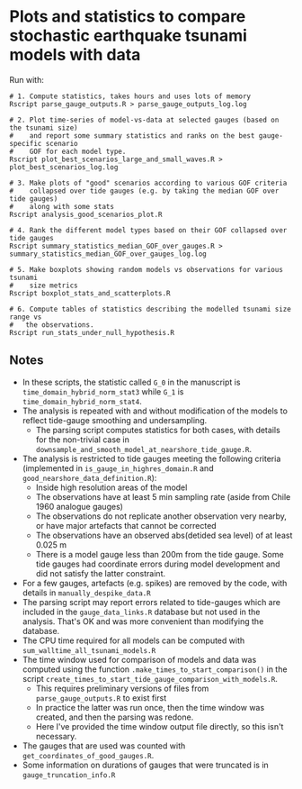# Plots and statistics to compare stochastic earthquake tsunami models with data

Run with:
```
# 1. Compute statistics, takes hours and uses lots of memory
Rscript parse_gauge_outputs.R > parse_gauge_outputs_log.log 

# 2. Plot time-series of model-vs-data at selected gauges (based on the tsunami size)
#    and report some summary statistics and ranks on the best gauge-specific scenario 
#    GOF for each model type.
Rscript plot_best_scenarios_large_and_small_waves.R > plot_best_scenarios_log.log 

# 3. Make plots of "good" scenarios according to various GOF criteria
#    collapsed over tide gauges (e.g. by taking the median GOF over tide gauges)
#    along with some stats
Rscript analysis_good_scenarios_plot.R

# 4. Rank the different model types based on their GOF collapsed over tide gauges
Rscript summary_statistics_median_GOF_over_gauges.R > summary_statistics_median_GOF_over_gauges_log.log

# 5. Make boxplots showing random models vs observations for various tsunami
#    size metrics
Rscript boxplot_stats_and_scatterplots.R

# 6. Compute tables of statistics describing the modelled tsunami size range vs
#   the observations.
Rscript run_stats_under_null_hypothesis.R
```

## Notes
* In these scripts, the statistic called `G_0` in the manuscript is `time_domain_hybrid_norm_stat3` while `G_1` is `time_domain_hybrid_norm_stat4`. 
* The analysis is repeated with and without modification of the models to reflect tide-gauge smoothing and undersampling. 
  * The parsing script computes statistics for both cases, with details for the non-trivial case in `downsample_and_smooth_model_at_nearshore_tide_gauge.R`.
* The analysis is restricted to tide gauges meeting the following criteria (implemented in `is_gauge_in_highres_domain.R` and `good_nearshore_data_definition.R`):
  * Inside high resolution areas of the model
  * The observations have at least 5 min sampling rate (aside from Chile 1960 analogue gauges)
  * The observations do not replicate another observation very nearby, or have major artefacts that cannot be corrected
  * The observations have an observed abs(detided sea level) of at least 0.025 m
  * There is a model gauge less than 200m from the tide gauge. Some tide gauges had coordinate errors during model development and did not satisfy the latter constraint. 
* For a few gauges, artefacts (e.g. spikes) are removed by the code, with details in `manually_despike_data.R`
* The parsing script may report errors related to tide-gauges which are included in the `gauge_data_links.R` database but not used in the analysis. That's OK and was more convenient than modifying the database.
* The CPU time required for all models can be computed with `sum_walltime_all_tsunami_models.R`
* The time window used for comparison of models and data was computed using the function `.make_times_to_start_comparison()` in the script `create_times_to_start_tide_gauge_comparison_with_models.R`. 
  * This requires preliminary versions of files from `parse_gauge_outputs.R` to exist first 
  * In practice the latter was run once, then the time window was created, and then the parsing was redone.
  * Here I've provided the time window output file directly, so this isn't necessary.
* The gauges that are used was counted with `get_coordinates_of_good_gauges.R`.
* Some information on durations of gauges that were truncated is in `gauge_truncation_info.R`
